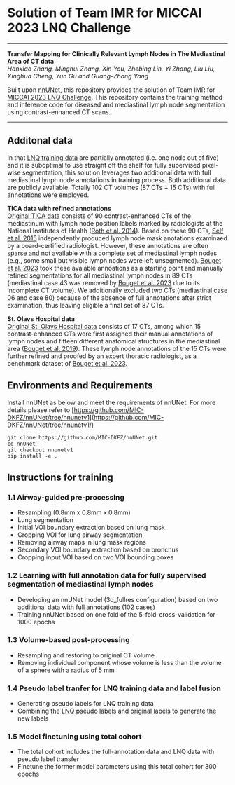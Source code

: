 # Solution of Team IMR for MICCAI 2023 LNQ Challenge

***

**Transfer Mapping for Clinically Relevant Lymph Nodes in The Mediastinal Area of CT data**  
*Hanxiao Zhang, Minghui Zhang, Xin You, Zhebing Lin, Yi Zhang, Liu Liu, Xinghua Cheng, Yun Gu and Guang-Zhong Yang*

Built upon [nnUNet](https://github.com/MIC-DKFZ/nnUNet/tree/nnunetv1/), this repository provides the solution of Team IMR for [MICCAI 2023 LNQ Challenge](https://lnq2023.grand-challenge.org/lnq2023/). This repository contains the training method and inference code for diseased and mediastinal lymph node segmentation using contrast-enhanced CT scans.

***




## Additonal data
In that [LNQ training data](https://lnq2023.grand-challenge.org/data/) are partially annotated (i.e. one node out of five) and it is suboptimal to use straight off the shelf for fully supervised pixel-wise segmentation, this solution leverages two additional data with full mediastinal lynph node annotations in training process. Both additional data are publicly available. Totally 102 CT volumes (87 CTs + 15 CTs) with full annotations were employed.

**TICA data with refined annotations**  
[Original TICA data](https://wiki.cancerimagingarchive.net/pages/viewpage.action?pageId=19726546#19726546fcb14b04d2494090ab696ba899c8d70c/) consists of 90 contrast-enhanced CTs of the mediastinum with lymph node position labels marked by radiologists at the National Institutes of Health ([Roth et al. 2014](https://link.springer.com/chapter/10.1007/978-3-319-10404-1_65)). Based on these 90 CTs, [Self et al. 2015](https://link.springer.com/chapter/10.1007/978-3-319-24571-3_7) independently produced lymph node mask anotations examinaed by a board-certified radiologist. However, these annotations are often sparse and not available with a complete set of mediastinal lymph nodes (e.g., some small but visible lymph nodes were left unsegmented). [Bouget et al. 2023](https://github.com/dbouget/ct_mediastinal_structures_segmentation) took these avaiable annoations as a starting point and manually refined segmentations for all mediastinal lymph nodes in 89 CTs (mediastinal case 43 was removed by [Bouget et al. 2023](https://github.com/dbouget/ct_mediastinal_structures_segmentation) due to its incomplete CT volume). We additionally excluded two CTs (mediastinal case 06 and case 80) because of the absence of full annotations after strict examination, thus leaving eligible a final set of 87 CTs.

**St. Olavs Hospital data**  
[Original St. Olavs Hospital data](https://datadryad.org/stash/dataset/doi:10.5061/dryad.mj76c) consists of 17 CTs, among which 15 contrast-enhanced CTs were first assigned their manual annotations of lymph nodes and fifteen different anatomical structures in the mediastinal area ([Bouget et al. 2019](https://link.springer.com/article/10.1007/s11548-019-01948-8)). These lymph node annotations of the 15 CTs were further refined and proofed by an expert thoracic radiologist, as a benchmark dataset of [Bouget et al. 2023](https://github.com/dbouget/ct_mediastinal_structures_segmentation).


## Environments and Requirements
Install nnUNet as below and meet the requirements of nnUNet. For more details please refer to [https://github.com/MIC-DKFZ/nnUNet/tree/nnunetv1](https://github.com/MIC-DKFZ/nnUNet/tree/nnunetv1/)  
```
git clone https://github.com/MIC-DKFZ/nnUNet.git
cd nnUNet
git checkout nnunetv1
pip install -e .
```


## Instructions for training
### 1.1 Airway-guided pre-processing  
- Resampling (0.8mm x 0.8mm x 0.8mm)
- Lung segmentation
- Initial VOI boundary extraction based on lung mask
- Cropping VOI for lung airway segmentation
- Removing airway maps in lung mask regions
- Secondary VOI boundary extraction based on bronchus
- Cropping input VOI based on two VOI bounding boxes 

### 1.2 Learning with full annotation data for fully supervised segmentation of mediastinal lymph nodes  
- Developing an nnUNet model (3d_fullres configuration) based on two additional data with full annotations (102 cases)
- Training nnUNet based on one fold of the 5-fold-cross-validation for 1000 epochs 
### 1.3 Volume-based post-processing
- Resampling and restoring to original CT volume
- Removing individual component whose volume is less than the volume of a sphere with a radius of 5 mm
### 1.4 Pseudo label tranfer for LNQ training data and label fusion
- Generating pseudo labels for LNQ training data
- Combining the LNQ pseudo labels and original labels to generate the new labels
### 1.5 Model finetuning using total cohort
- The total cohort includes the full-annotation data and LNQ data with pseudo label transfer
- Finetune the former model parameters using this total cohort for 300 epochs
